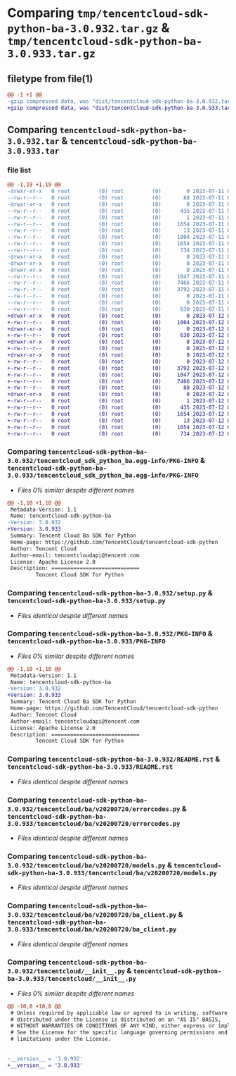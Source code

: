 # Comparing `tmp/tencentcloud-sdk-python-ba-3.0.932.tar.gz` & `tmp/tencentcloud-sdk-python-ba-3.0.933.tar.gz`

## filetype from file(1)

```diff
@@ -1 +1 @@
-gzip compressed data, was "dist/tencentcloud-sdk-python-ba-3.0.932.tar", last modified: Tue Jul 11 00:30:56 2023, max compression
+gzip compressed data, was "dist/tencentcloud-sdk-python-ba-3.0.933.tar", last modified: Wed Jul 12 00:19:38 2023, max compression
```

## Comparing `tencentcloud-sdk-python-ba-3.0.932.tar` & `tencentcloud-sdk-python-ba-3.0.933.tar`

### file list

```diff
@@ -1,19 +1,19 @@
-drwxr-xr-x   0 root         (0) root         (0)        0 2023-07-11 00:30:56.000000 tencentcloud-sdk-python-ba-3.0.932/
--rw-r--r--   0 root         (0) root         (0)       88 2023-07-11 00:30:56.000000 tencentcloud-sdk-python-ba-3.0.932/setup.cfg
-drwxr-xr-x   0 root         (0) root         (0)        0 2023-07-11 00:30:56.000000 tencentcloud-sdk-python-ba-3.0.932/tencentcloud_sdk_python_ba.egg-info/
--rw-r--r--   0 root         (0) root         (0)      435 2023-07-11 00:30:56.000000 tencentcloud-sdk-python-ba-3.0.932/tencentcloud_sdk_python_ba.egg-info/SOURCES.txt
--rw-r--r--   0 root         (0) root         (0)        1 2023-07-11 00:30:56.000000 tencentcloud-sdk-python-ba-3.0.932/tencentcloud_sdk_python_ba.egg-info/dependency_links.txt
--rw-r--r--   0 root         (0) root         (0)     1654 2023-07-11 00:30:56.000000 tencentcloud-sdk-python-ba-3.0.932/tencentcloud_sdk_python_ba.egg-info/PKG-INFO
--rw-r--r--   0 root         (0) root         (0)       13 2023-07-11 00:30:56.000000 tencentcloud-sdk-python-ba-3.0.932/tencentcloud_sdk_python_ba.egg-info/top_level.txt
--rw-r--r--   0 root         (0) root         (0)     1004 2023-07-11 00:30:56.000000 tencentcloud-sdk-python-ba-3.0.932/setup.py
--rw-r--r--   0 root         (0) root         (0)     1654 2023-07-11 00:30:56.000000 tencentcloud-sdk-python-ba-3.0.932/PKG-INFO
--rw-r--r--   0 root         (0) root         (0)      734 2023-07-11 00:30:56.000000 tencentcloud-sdk-python-ba-3.0.932/README.rst
-drwxr-xr-x   0 root         (0) root         (0)        0 2023-07-11 00:30:56.000000 tencentcloud-sdk-python-ba-3.0.932/tencentcloud/
-drwxr-xr-x   0 root         (0) root         (0)        0 2023-07-11 00:30:56.000000 tencentcloud-sdk-python-ba-3.0.932/tencentcloud/ba/
-drwxr-xr-x   0 root         (0) root         (0)        0 2023-07-11 00:30:56.000000 tencentcloud-sdk-python-ba-3.0.932/tencentcloud/ba/v20200720/
--rw-r--r--   0 root         (0) root         (0)     1047 2023-07-11 00:30:56.000000 tencentcloud-sdk-python-ba-3.0.932/tencentcloud/ba/v20200720/errorcodes.py
--rw-r--r--   0 root         (0) root         (0)     7466 2023-07-11 00:30:56.000000 tencentcloud-sdk-python-ba-3.0.932/tencentcloud/ba/v20200720/models.py
--rw-r--r--   0 root         (0) root         (0)     3792 2023-07-11 00:30:56.000000 tencentcloud-sdk-python-ba-3.0.932/tencentcloud/ba/v20200720/ba_client.py
--rw-r--r--   0 root         (0) root         (0)        0 2023-07-11 00:30:56.000000 tencentcloud-sdk-python-ba-3.0.932/tencentcloud/ba/v20200720/__init__.py
--rw-r--r--   0 root         (0) root         (0)        0 2023-07-11 00:30:56.000000 tencentcloud-sdk-python-ba-3.0.932/tencentcloud/ba/__init__.py
--rw-r--r--   0 root         (0) root         (0)      630 2023-07-11 00:30:56.000000 tencentcloud-sdk-python-ba-3.0.932/tencentcloud/__init__.py
+drwxr-xr-x   0 root         (0) root         (0)        0 2023-07-12 00:19:38.000000 tencentcloud-sdk-python-ba-3.0.933/
+-rw-r--r--   0 root         (0) root         (0)     1004 2023-07-12 00:19:38.000000 tencentcloud-sdk-python-ba-3.0.933/setup.py
+drwxr-xr-x   0 root         (0) root         (0)        0 2023-07-12 00:19:38.000000 tencentcloud-sdk-python-ba-3.0.933/tencentcloud/
+-rw-r--r--   0 root         (0) root         (0)      630 2023-07-12 00:19:38.000000 tencentcloud-sdk-python-ba-3.0.933/tencentcloud/__init__.py
+drwxr-xr-x   0 root         (0) root         (0)        0 2023-07-12 00:19:38.000000 tencentcloud-sdk-python-ba-3.0.933/tencentcloud/ba/
+-rw-r--r--   0 root         (0) root         (0)        0 2023-07-12 00:19:38.000000 tencentcloud-sdk-python-ba-3.0.933/tencentcloud/ba/__init__.py
+drwxr-xr-x   0 root         (0) root         (0)        0 2023-07-12 00:19:38.000000 tencentcloud-sdk-python-ba-3.0.933/tencentcloud/ba/v20200720/
+-rw-r--r--   0 root         (0) root         (0)        0 2023-07-12 00:19:38.000000 tencentcloud-sdk-python-ba-3.0.933/tencentcloud/ba/v20200720/__init__.py
+-rw-r--r--   0 root         (0) root         (0)     3792 2023-07-12 00:19:38.000000 tencentcloud-sdk-python-ba-3.0.933/tencentcloud/ba/v20200720/ba_client.py
+-rw-r--r--   0 root         (0) root         (0)     1047 2023-07-12 00:19:38.000000 tencentcloud-sdk-python-ba-3.0.933/tencentcloud/ba/v20200720/errorcodes.py
+-rw-r--r--   0 root         (0) root         (0)     7466 2023-07-12 00:19:38.000000 tencentcloud-sdk-python-ba-3.0.933/tencentcloud/ba/v20200720/models.py
+-rw-r--r--   0 root         (0) root         (0)       88 2023-07-12 00:19:38.000000 tencentcloud-sdk-python-ba-3.0.933/setup.cfg
+drwxr-xr-x   0 root         (0) root         (0)        0 2023-07-12 00:19:38.000000 tencentcloud-sdk-python-ba-3.0.933/tencentcloud_sdk_python_ba.egg-info/
+-rw-r--r--   0 root         (0) root         (0)        1 2023-07-12 00:19:38.000000 tencentcloud-sdk-python-ba-3.0.933/tencentcloud_sdk_python_ba.egg-info/dependency_links.txt
+-rw-r--r--   0 root         (0) root         (0)      435 2023-07-12 00:19:38.000000 tencentcloud-sdk-python-ba-3.0.933/tencentcloud_sdk_python_ba.egg-info/SOURCES.txt
+-rw-r--r--   0 root         (0) root         (0)     1654 2023-07-12 00:19:38.000000 tencentcloud-sdk-python-ba-3.0.933/tencentcloud_sdk_python_ba.egg-info/PKG-INFO
+-rw-r--r--   0 root         (0) root         (0)       13 2023-07-12 00:19:38.000000 tencentcloud-sdk-python-ba-3.0.933/tencentcloud_sdk_python_ba.egg-info/top_level.txt
+-rw-r--r--   0 root         (0) root         (0)     1654 2023-07-12 00:19:38.000000 tencentcloud-sdk-python-ba-3.0.933/PKG-INFO
+-rw-r--r--   0 root         (0) root         (0)      734 2023-07-12 00:19:38.000000 tencentcloud-sdk-python-ba-3.0.933/README.rst
```

### Comparing `tencentcloud-sdk-python-ba-3.0.932/tencentcloud_sdk_python_ba.egg-info/PKG-INFO` & `tencentcloud-sdk-python-ba-3.0.933/tencentcloud_sdk_python_ba.egg-info/PKG-INFO`

 * *Files 0% similar despite different names*

```diff
@@ -1,10 +1,10 @@
 Metadata-Version: 1.1
 Name: tencentcloud-sdk-python-ba
-Version: 3.0.932
+Version: 3.0.933
 Summary: Tencent Cloud Ba SDK for Python
 Home-page: https://github.com/TencentCloud/tencentcloud-sdk-python
 Author: Tencent Cloud
 Author-email: tencentcloudapi@tencent.com
 License: Apache License 2.0
 Description: ============================
         Tencent Cloud SDK for Python
```

### Comparing `tencentcloud-sdk-python-ba-3.0.932/setup.py` & `tencentcloud-sdk-python-ba-3.0.933/setup.py`

 * *Files identical despite different names*

### Comparing `tencentcloud-sdk-python-ba-3.0.932/PKG-INFO` & `tencentcloud-sdk-python-ba-3.0.933/PKG-INFO`

 * *Files 0% similar despite different names*

```diff
@@ -1,10 +1,10 @@
 Metadata-Version: 1.1
 Name: tencentcloud-sdk-python-ba
-Version: 3.0.932
+Version: 3.0.933
 Summary: Tencent Cloud Ba SDK for Python
 Home-page: https://github.com/TencentCloud/tencentcloud-sdk-python
 Author: Tencent Cloud
 Author-email: tencentcloudapi@tencent.com
 License: Apache License 2.0
 Description: ============================
         Tencent Cloud SDK for Python
```

### Comparing `tencentcloud-sdk-python-ba-3.0.932/README.rst` & `tencentcloud-sdk-python-ba-3.0.933/README.rst`

 * *Files identical despite different names*

### Comparing `tencentcloud-sdk-python-ba-3.0.932/tencentcloud/ba/v20200720/errorcodes.py` & `tencentcloud-sdk-python-ba-3.0.933/tencentcloud/ba/v20200720/errorcodes.py`

 * *Files identical despite different names*

### Comparing `tencentcloud-sdk-python-ba-3.0.932/tencentcloud/ba/v20200720/models.py` & `tencentcloud-sdk-python-ba-3.0.933/tencentcloud/ba/v20200720/models.py`

 * *Files identical despite different names*

### Comparing `tencentcloud-sdk-python-ba-3.0.932/tencentcloud/ba/v20200720/ba_client.py` & `tencentcloud-sdk-python-ba-3.0.933/tencentcloud/ba/v20200720/ba_client.py`

 * *Files identical despite different names*

### Comparing `tencentcloud-sdk-python-ba-3.0.932/tencentcloud/__init__.py` & `tencentcloud-sdk-python-ba-3.0.933/tencentcloud/__init__.py`

 * *Files 0% similar despite different names*

```diff
@@ -10,8 +10,8 @@
 # Unless required by applicable law or agreed to in writing, software
 # distributed under the License is distributed on an "AS IS" BASIS,
 # WITHOUT WARRANTIES OR CONDITIONS OF ANY KIND, either express or implied.
 # See the License for the specific language governing permissions and
 # limitations under the License.
 
 
-__version__ = '3.0.932'
+__version__ = '3.0.933'
```

